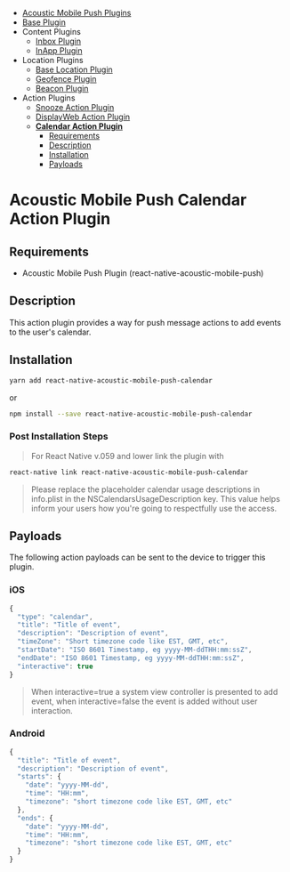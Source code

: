 <ul id='nav'>
	<li><a href='index.html'>Acoustic Mobile Push Plugins</a></li>
	<li><a href='react-native-acoustic-mobile-push.html'>Base Plugin</a></li>
	<li>
		Content Plugins
		<ul>
			<li><a href="react-native-acoustic-mobile-push-inbox.html">Inbox Plugin</a></li>
			<li><a href="react-native-acoustic-mobile-push-inapp.html">InApp Plugin</a></li>
		</ul>
	</li>
	<li>
		Location Plugins
		<ul>
			<li><a href="react-native-acoustic-mobile-push-location.html">Base Location Plugin</a></li>
			<li><a href="react-native-acoustic-mobile-push-geofence.html">Geofence Plugin</a></li>
			<li><a href="react-native-acoustic-mobile-push-beacon.html">Beacon Plugin</a></li>
		</ul>
	</li>
	<li>
		Action Plugins
		<ul>
			<li><a href="react-native-acoustic-mobile-push-snooze.html">Snooze Action Plugin</a></li>
			<li><a href="react-native-acoustic-mobile-push-displayweb.html">DisplayWeb Action Plugin</a></li>
			<li>
				<a href="#readme"><b>Calendar Action Plugin</b></a>
				<ul>
					<li><a href="#requirements">Requirements</a></li>
					<li><a href="#description">Description</a></li>
					<li><a href="#installation">Installation</a></li>
					<li><a href="#payloads">Payloads</a></li>
				</ul>
			</li>
		</ul>
	</li>
</ul>

# Acoustic Mobile Push Calendar Action Plugin

## Requirements
- Acoustic Mobile Push Plugin (react-native-acoustic-mobile-push) 

## Description
This action plugin provides a way for push message actions to add events to the user's calendar.

## Installation
```sh
yarn add react-native-acoustic-mobile-push-calendar
```
or 
```sh
npm install --save react-native-acoustic-mobile-push-calendar
```

### Post Installation Steps
> For React Native v.059 and lower link the plugin with
```sh
react-native link react-native-acoustic-mobile-push-calendar
```

> Please replace the placeholder calendar usage descriptions in info.plist in the NSCalendarsUsageDescription key. This value helps inform your users how you're going to respectfully use the access.

## Payloads
The following action payloads can be sent to the device to trigger this plugin.

### iOS
```js
{
  "type": "calendar",
  "title": "Title of event",
  "description": "Description of event",
  "timeZone": "Short timezone code like EST, GMT, etc",
  "startDate": "ISO 8601 Timestamp, eg yyyy-MM-ddTHH:mm:ssZ",
  "endDate": "ISO 8601 Timestamp, eg yyyy-MM-ddTHH:mm:ssZ",
  "interactive": true 
}
```
> When interactive=true a system view controller is presented to add event, when interactive=false the event is added without user interaction.


### Android
```js
{
  "title": "Title of event",
  "description": "Description of event",
  "starts": {
    "date": "yyyy-MM-dd",
    "time": "HH:mm",
    "timezone": "short timezone code like EST, GMT, etc"
  },
  "ends": {
    "date": "yyyy-MM-dd",
    "time": "HH:mm",
    "timezone": "short timezone code like EST, GMT, etc"
  }
}
```

